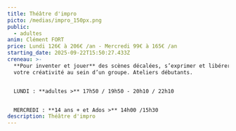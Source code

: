 ```yaml
---
title: Théâtre d'impro
picto: /medias/impro_150px.png
public:
  - adultes
anim: Clément FORT
price: Lundi 126€ à 206€ /an - Mercredi 99€ à 165€ /an
starting_date: 2025-09-22T15:50:27.433Z
creneau: >-
  **Pour inventer et jouer** des scènes décalées, s’exprimer et libérer toute
  votre créativité au sein d’un groupe. Ateliers débutants.


  LUNDI : **adultes >** 17h50 / 19h50 - 20h10 / 22h10


  MERCREDI : **14 ans + et Ados >** 14h00 /15h30
description: Théâtre d'impro
---
```

